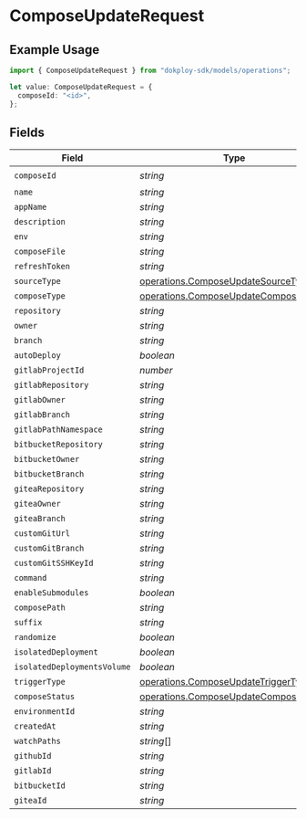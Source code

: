 # ComposeUpdateRequest

## Example Usage

```typescript
import { ComposeUpdateRequest } from "dokploy-sdk/models/operations";

let value: ComposeUpdateRequest = {
  composeId: "<id>",
};
```

## Fields

| Field                                                                                          | Type                                                                                           | Required                                                                                       | Description                                                                                    |
| ---------------------------------------------------------------------------------------------- | ---------------------------------------------------------------------------------------------- | ---------------------------------------------------------------------------------------------- | ---------------------------------------------------------------------------------------------- |
| `composeId`                                                                                    | *string*                                                                                       | :heavy_check_mark:                                                                             | N/A                                                                                            |
| `name`                                                                                         | *string*                                                                                       | :heavy_minus_sign:                                                                             | N/A                                                                                            |
| `appName`                                                                                      | *string*                                                                                       | :heavy_minus_sign:                                                                             | N/A                                                                                            |
| `description`                                                                                  | *string*                                                                                       | :heavy_minus_sign:                                                                             | N/A                                                                                            |
| `env`                                                                                          | *string*                                                                                       | :heavy_minus_sign:                                                                             | N/A                                                                                            |
| `composeFile`                                                                                  | *string*                                                                                       | :heavy_minus_sign:                                                                             | N/A                                                                                            |
| `refreshToken`                                                                                 | *string*                                                                                       | :heavy_minus_sign:                                                                             | N/A                                                                                            |
| `sourceType`                                                                                   | [operations.ComposeUpdateSourceType](../../models/operations/composeupdatesourcetype.md)       | :heavy_minus_sign:                                                                             | N/A                                                                                            |
| `composeType`                                                                                  | [operations.ComposeUpdateComposeType](../../models/operations/composeupdatecomposetype.md)     | :heavy_minus_sign:                                                                             | N/A                                                                                            |
| `repository`                                                                                   | *string*                                                                                       | :heavy_minus_sign:                                                                             | N/A                                                                                            |
| `owner`                                                                                        | *string*                                                                                       | :heavy_minus_sign:                                                                             | N/A                                                                                            |
| `branch`                                                                                       | *string*                                                                                       | :heavy_minus_sign:                                                                             | N/A                                                                                            |
| `autoDeploy`                                                                                   | *boolean*                                                                                      | :heavy_minus_sign:                                                                             | N/A                                                                                            |
| `gitlabProjectId`                                                                              | *number*                                                                                       | :heavy_minus_sign:                                                                             | N/A                                                                                            |
| `gitlabRepository`                                                                             | *string*                                                                                       | :heavy_minus_sign:                                                                             | N/A                                                                                            |
| `gitlabOwner`                                                                                  | *string*                                                                                       | :heavy_minus_sign:                                                                             | N/A                                                                                            |
| `gitlabBranch`                                                                                 | *string*                                                                                       | :heavy_minus_sign:                                                                             | N/A                                                                                            |
| `gitlabPathNamespace`                                                                          | *string*                                                                                       | :heavy_minus_sign:                                                                             | N/A                                                                                            |
| `bitbucketRepository`                                                                          | *string*                                                                                       | :heavy_minus_sign:                                                                             | N/A                                                                                            |
| `bitbucketOwner`                                                                               | *string*                                                                                       | :heavy_minus_sign:                                                                             | N/A                                                                                            |
| `bitbucketBranch`                                                                              | *string*                                                                                       | :heavy_minus_sign:                                                                             | N/A                                                                                            |
| `giteaRepository`                                                                              | *string*                                                                                       | :heavy_minus_sign:                                                                             | N/A                                                                                            |
| `giteaOwner`                                                                                   | *string*                                                                                       | :heavy_minus_sign:                                                                             | N/A                                                                                            |
| `giteaBranch`                                                                                  | *string*                                                                                       | :heavy_minus_sign:                                                                             | N/A                                                                                            |
| `customGitUrl`                                                                                 | *string*                                                                                       | :heavy_minus_sign:                                                                             | N/A                                                                                            |
| `customGitBranch`                                                                              | *string*                                                                                       | :heavy_minus_sign:                                                                             | N/A                                                                                            |
| `customGitSSHKeyId`                                                                            | *string*                                                                                       | :heavy_minus_sign:                                                                             | N/A                                                                                            |
| `command`                                                                                      | *string*                                                                                       | :heavy_minus_sign:                                                                             | N/A                                                                                            |
| `enableSubmodules`                                                                             | *boolean*                                                                                      | :heavy_minus_sign:                                                                             | N/A                                                                                            |
| `composePath`                                                                                  | *string*                                                                                       | :heavy_minus_sign:                                                                             | N/A                                                                                            |
| `suffix`                                                                                       | *string*                                                                                       | :heavy_minus_sign:                                                                             | N/A                                                                                            |
| `randomize`                                                                                    | *boolean*                                                                                      | :heavy_minus_sign:                                                                             | N/A                                                                                            |
| `isolatedDeployment`                                                                           | *boolean*                                                                                      | :heavy_minus_sign:                                                                             | N/A                                                                                            |
| `isolatedDeploymentsVolume`                                                                    | *boolean*                                                                                      | :heavy_minus_sign:                                                                             | N/A                                                                                            |
| `triggerType`                                                                                  | [operations.ComposeUpdateTriggerType](../../models/operations/composeupdatetriggertype.md)     | :heavy_minus_sign:                                                                             | N/A                                                                                            |
| `composeStatus`                                                                                | [operations.ComposeUpdateComposeStatus](../../models/operations/composeupdatecomposestatus.md) | :heavy_minus_sign:                                                                             | N/A                                                                                            |
| `environmentId`                                                                                | *string*                                                                                       | :heavy_minus_sign:                                                                             | N/A                                                                                            |
| `createdAt`                                                                                    | *string*                                                                                       | :heavy_minus_sign:                                                                             | N/A                                                                                            |
| `watchPaths`                                                                                   | *string*[]                                                                                     | :heavy_minus_sign:                                                                             | N/A                                                                                            |
| `githubId`                                                                                     | *string*                                                                                       | :heavy_minus_sign:                                                                             | N/A                                                                                            |
| `gitlabId`                                                                                     | *string*                                                                                       | :heavy_minus_sign:                                                                             | N/A                                                                                            |
| `bitbucketId`                                                                                  | *string*                                                                                       | :heavy_minus_sign:                                                                             | N/A                                                                                            |
| `giteaId`                                                                                      | *string*                                                                                       | :heavy_minus_sign:                                                                             | N/A                                                                                            |